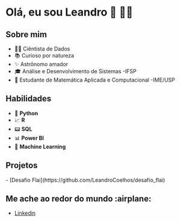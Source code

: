 # **Olá, eu sou Leandro** 👋 :man_technologist:
###

<h2 align="left"> Sobre mim </h2>

- :man_technologist: Ciêntista de Dados
- :books: Curioso por natureza
- :sparkles: Astrônomo amador
- :mortar_board:  Análise e Desenvolvimento de Sistemas -IFSP
- :1234: Estudante de Matemática Aplicada e Computacional -IME/USP

<h2 align="left"> Habilidades </h2>

 - :snake: **Python**
 - :chart_with_upwards_trend: **R**
 - :pager: **SQL**
 - :bar_chart: **Power BI**
 - :crystal_ball: **Machine Learning**

<h2 align="left"> Projetos </h2>
 - [Desafio Flai](https://github.com/LeandroCoelhos/desafio_flai)
  
 
 <h2 align="left"> Me ache ao redor do mundo  :airplane:</h2>

  - [Linkedin](https://www.linkedin.com/in/leandro-coelhos/)
  

